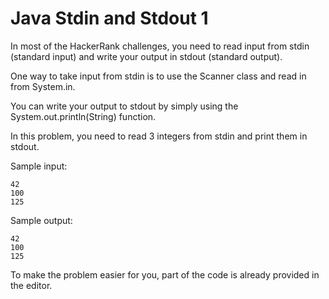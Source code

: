Java Stdin and Stdout 1
=============


In most of the HackerRank challenges, you need to read input from stdin (standard input) and write your output in stdout (standard output).

One way to take input from stdin is to use the Scanner class and read in from System.in.

You can write your output to stdout by simply using the System.out.println(String) function.

In this problem, you need to read 3 integers from stdin and print them in stdout.

Sample input:
```
42
100
125
```
Sample output:
```
42
100
125
```
To make the problem easier for you, part of the code is already provided in the editor.